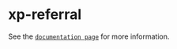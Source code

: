# xp-referral

See the [`documentation page`](http://expandjs.com/elements/xp-referral-behavior) for more information.